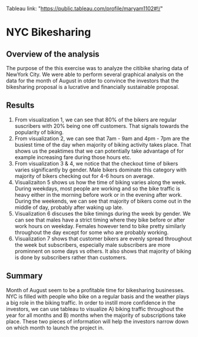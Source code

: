 Tableau link: "https://public.tableau.com/profile/maryam1102#!/"

# NYC Bikesharing

## Overview of the analysis
The purpose of the this exercise was to analyze the citibike sharing data of NewYork City. We were able to perform several graphical analysis on the data for the month of August in otder to convince the investors that the bikesharing proposal is a lucrative and financially sustainable proposal. 

## Results
1. From visualization 1, we can see that 80% of the bikers are regular suscribers with 20% being one off customers. That signals towards the popularity of biking.
2. From visualization 2, we can see that 7am - 9am and 4pm - 7pm are the busiest time of the day when majority of biking activity takes place. That shows us the peaktimes that we can potentially take advantage of for example increasing fare during those hours etc. 
3. From visualization 3 & 4, we notice that the checkout time of bikers varies significantly by gender. Male bikers dominate this category with majority of bikers checking out for 4-6 hours on average.
4. Visualizaiton 5 shows us how the time of biking varies along the week. During weekdays, most people are working and so the bike traffic is heavy either in the morning before work or in the evening after work. During the weekends, we can see that majority of bikers come out in the middle of day, probably after waking up late. 
5. Visualization 6 discuses the bike timings during the week by gender. We can see that males have a strict timing where they bike before or after work hours on weekday. Females however tend to bike pretty similarly throughout the day except for some who are probably working. 
6. Visualization 7 shows that customer bikers are evenly spread throughout the week but subscribers, especially male subscribers are more prominnent on some days vs others. It also shows that majority of biking is done by subscribers rather than customers.

## Summary
Month of August seem to be a profitable time for bikesharing businesses. NYC is filled with people who bike on a regular basis and the weather plays a big role in the biking traffic. In order to instill more confidence in the investors, we can use tableau to visualize A) biking traffic throughout the year for all months and B) months when the majority of subscriptions take place. These two pieces of information will help the investors narrow down on which month to launch the project in. 


